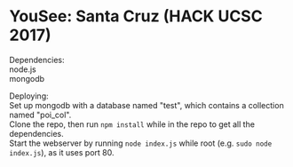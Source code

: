 # YouSee: Santa Cruz (HACK UCSC 2017)

Dependencies:  
node.js  
mongodb  

Deploying:  
Set up mongodb with a database named "test", which contains a collection named "poi_col".  
Clone the repo, then run `npm install` while in the repo to get all the dependencies.  
Start the webserver by running `node index.js` while root (e.g. `sudo node index.js`), as it uses port 80.  
